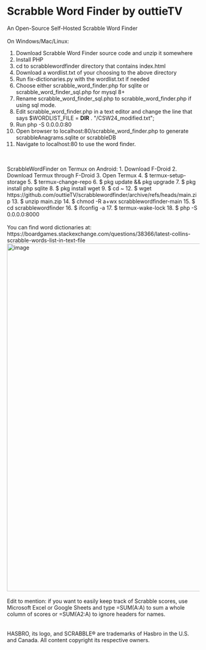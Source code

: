 # Scrabble Word Finder by outtieTV
An Open-Source Self-Hosted Scrabble Word Finder<br />
<br />
On Windows/Mac/Linux:
1. Download Scrabble Word Finder source code and unzip it somewhere
2. Install PHP
3. cd to scrabblewordfinder directory that contains index.html
4. Download a wordlist.txt of your choosing to the above directory
5. Run fix-dictionaries.py with the wordlist.txt if needed
6. Choose either scrabble_word_finder.php for sqlite or scrabble_word_finder_sql.php for mysql 8+
7. Rename scrabble_word_finder_sql.php to scrabble_word_finder.php if using sql mode.
8. Edit scrabble_word_finder.php in a text editor and change the line that says $WORDLIST_FILE = __DIR__ . "/CSW24_modified.txt";
9. Run php -S 0.0.0.0:80
10. Open browser to localhost:80/scrabble_word_finder.php to generate scrabbleAnagrams.sqlite or scrabbleDB
11. Navigate to localhost:80 to use the word finder.
<br />
<br />
ScrabbleWordFinder on Termux on Android:
1. Download F-Droid
2. Download Termux through F-Droid
3. Open Termux
4. $ termux-setup-storage
5. $ termux-change-repo
6. $ pkg update && pkg upgrade
7. $ pkg install php sqlite
8. $ pkg install wget
9. $ cd ~
12. $ wget https://github.com/outtieTV/scrabblewordfinder/archive/refs/heads/main.zip
13. $ unzip main.zip
14. $ chmod -R a+wx scrabblewordfinder-main
15. $ cd scrabblewordfinder
16. $ ifconfig -a
17. $ termux-wake-lock
18. $ php -S 0.0.0.0:8000
<br /><br />
You can find word dictionaries at: https://boardgames.stackexchange.com/questions/38366/latest-collins-scrabble-words-list-in-text-file
<img width="1920" height="910" alt="image" src="https://github.com/user-attachments/assets/d72c71c9-d0ae-41b1-8235-10f8ef577551" />
<br />
<br />
Edit to mention: if you want to easily keep track of Scrabble scores, use Microsoft Excel or Google Sheets and type =SUM(A:A) to sum a whole column of scores or =SUM(A2:A) to ignore headers for names.<br /><br />
<br />
HASBRO, its logo, and SCRABBLE® are trademarks of Hasbro in the U.S. and Canada. All content copyright its respective owners.
